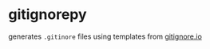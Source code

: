 gitignorepy
===========

generates `.gitinore` files using templates from [gitignore.io](https://gitignore.io)
